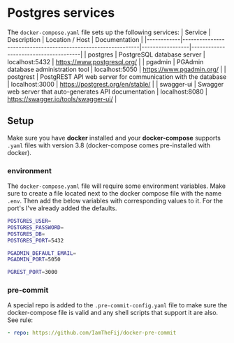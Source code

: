 # Postgres services
The `docker-compose.yaml` file sets up the following services:
| Service    | Description                                                  | Location / Host | Documentation                        |
|------------|--------------------------------------------------------------|-----------------|--------------------------------------|
| postgres   | PostgreSQL database server                                   | localhost:5432  | https://www.postgresql.org/          |
| pgadmin    | PGAdmin database administration tool                         | localhost:5050  | https://www.pgadmin.org/             |
| postgrest  | PostgREST API web server for communication with the database | localhost:3000  | https://postgrest.org/en/stable/     |
| swagger-ui | Swagger web server that auto-generates API documentation     | localhost:8080  | https://swagger.io/tools/swagger-ui/ |

## Setup
Make sure you have **docker** installed and your **docker-compose** supports `.yaml` files with
version 3.8 (docker-compose comes pre-installed with docker).

### environment
The `docker-compose.yaml` file will require some environment variables. Make sure to create
a file located next to the docker compose file with the name `.env`. Then add the below variables
with corresponding values to it. For the port's I've already added the defaults.
```bash
POSTGRES_USER=
POSTGRES_PASSWORD=
POSTGRES_DB=
POSTGRES_PORT=5432

PGADMIN_DEFAULT_EMAIL=
PGADMIN_PORT=5050

PGREST_PORT=3000
```

### pre-commit
A special repo is added to the `.pre-commit-config.yaml` file to make sure the docker-compose file is
valid and any shell scripts that support it are also. See rule:
```yaml
- repo: https://github.com/IamTheFij/docker-pre-commit
```

